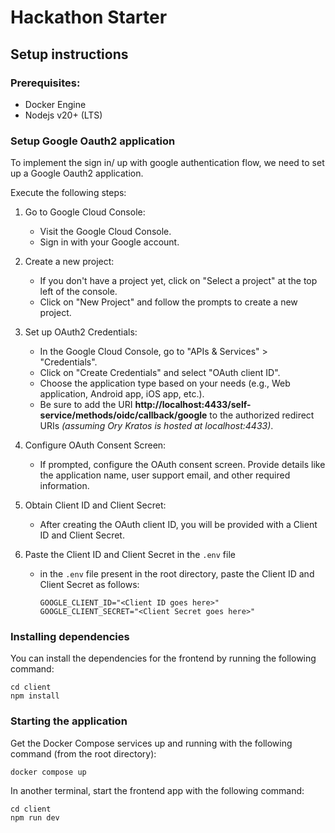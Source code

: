 # Hackathon Starter

## Setup instructions

### Prerequisites:

- Docker Engine
- Nodejs v20+ (LTS)

### Setup Google Oauth2 application

To implement the sign in/ up with google authentication flow, we need to set up a
Google Oauth2 application.

Execute the following steps:

1. Go to Google Cloud Console:
   - Visit the Google Cloud Console.
   - Sign in with your Google account.
2. Create a new project:
   - If you don't have a project yet, click on "Select a project" at the top left of the console.
   - Click on "New Project" and follow the prompts to create a new project.
3. Set up OAuth2 Credentials:
   - In the Google Cloud Console, go to "APIs & Services" > "Credentials".
   - Click on "Create Credentials" and select "OAuth client ID".
   - Choose the application type based on your needs (e.g., Web application, Android app, iOS app, etc.).
   - Be sure to add the URI **http://localhost:4433/self-service/methods/oidc/callback/google** to the authorized redirect URIs _(assuming Ory Kratos is hosted at localhost:4433)_.
4. Configure OAuth Consent Screen:
   - If prompted, configure the OAuth consent screen. Provide details like the application name, user support email, and other required information.
5. Obtain Client ID and Client Secret:
   - After creating the OAuth client ID, you will be provided with a Client ID and Client Secret.
6. Paste the Client ID and Client Secret in the `.env` file

   - in the `.env` file present in the root directory, paste the Client ID and Client Secret as follows:

     ```
     GOOGLE_CLIENT_ID="<Client ID goes here>"
     GOOGLE_CLIENT_SECRET="<Client Secret goes here>"
     ```

### Installing dependencies

You can install the dependencies for the frontend by running the following command:

```
cd client
npm install
```

### Starting the application

Get the Docker Compose services up and running with the following command (from the root directory):

```
docker compose up
```

In another terminal, start the frontend app with the following command:

```
cd client
npm run dev
```
